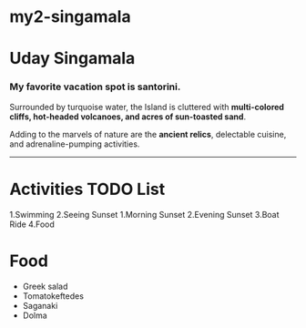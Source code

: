 # my2-singamala

# Uday Singamala
### My favorite vacation spot is santorini.

Surrounded by turquoise water, the Island is cluttered with **multi-colored cliffs, hot-headed volcanoes, and acres of sun-toasted sand**.<br>

Adding to the marvels of nature are the **ancient relics**, delectable cuisine, and adrenaline-pumping activities.<br>

---

# Activities TODO List
1.Swimming
2.Seeing Sunset
    1.Morning Sunset
    2.Evening Sunset
3.Boat Ride
4.Food


# Food
* Greek salad
* Tomatokeftedes
* Saganaki
* Dolma

